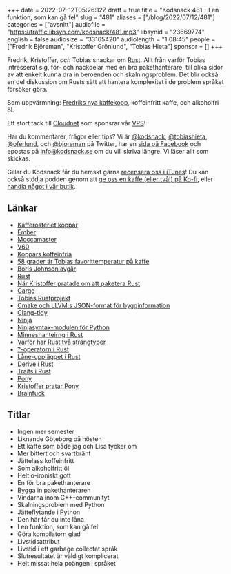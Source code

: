 +++
date = 2022-07-12T05:26:12Z
draft = true
title = "Kodsnack 481 - I en funktion, som kan gå fel"
slug = "481"
aliases = ["/blog/2022/07/12/481"]
categories = ["avsnitt"]
audiofile = "https://traffic.libsyn.com/kodsnack/481.mp3"
libsynid = "23669774"
english = false
audiosize = "33165420"
audiolength = "1:08:45"
people = ["Fredrik Björeman", "Kristoffer Grönlund", "Tobias Hieta"]
sponsor = []
+++

Fredrik, Kristoffer, *och* Tobias snackar om [Rust](https://en.wikipedia.org/wiki/Rust_%28programming_language%29). Allt från varför Tobias intresserat sig, för- och nackdelar med en bra pakethanterare, till olika sidor av att enkelt kunna dra in beroenden och skalningsproblem. Det blir också en del diskussion om Rusts sätt att hantera komplexitet i de problem språket försöker göra.

Som uppvärmning: [Fredriks nya kaffekopp](https://eu.ember.com/), koffeinfritt kaffe, och alkoholfri öl.

Ett stort tack till [Cloudnet](https://www.cloudnet.se) som sponsrar vår [VPS](https://en.wikipedia.org/wiki/Virtual_private_server)!

Har du kommentarer, frågor eller tips? Vi är [@kodsnack](https://www.twitter.com/kodsnack), [@tobiashieta](https://www.twitter.com/tobiashieta), [@oferlund](https://www.twitter.com/oferlund), och [@bjoreman](https://www.twitter.com/bjoreman) på Twitter, har en [sida på Facebook](https://www.facebook.com/kodsnack) och epostas på [info@kodsnack.se](mailto:info@kodsnack.se) om du vill skriva längre. Vi läser allt som skickas.

Gillar du Kodsnack får du hemskt gärna [recensera oss i iTunes](https://itunes.apple.com/se/podcast/kodsnack/id561631498?l=en)! Du kan också stödja podden genom att <a href="https://ko-fi.com/kodsnack" rel="payment">ge oss en kaffe (eller två!) på Ko-fi</a>, eller [handla något i vår butik](https://shop.spreadshirt.se/kodsnack/).

## Länkar ##
* [Kafferosteriet koppar](https://kafferosterietkoppar.se/)
* [Ember](https://eu.ember.com/)
* [Moccamaster](https://www.moccamaster.com/se/)
* [V60](https://www.baristashopen.se/kaffe/baristatillbehor/pourover/hario-v60-craft-coffee-maker.php)
* [Koppars koffeinfria](https://kafferosterietkoppar.se/kop/kaffebonor/koppars-koffeinfria-ekologiska-kaffebonor/)
* [58 grader är Tobias favorittemperatur på kaffe](https://kodsnack.se/471/)
* [Boris Johnson avgår](https://www.bbc.com/news/live/uk-politics-62072419)
* [Rust](https://en.wikipedia.org/wiki/Rust_%28programming_language%29)
* [När Kristoffer pratade om att paketera Rust](https://www.youtube.com/watch?v=4ua5aeKKDzU)
* [Cargo](https://doc.rust-lang.org/book/ch01-03-hello-cargo.html)
* [Tobias Rustprojekt](https://github.com/tru/ninja-syntax)
* [Cmake och LLVM:s JSON-format för bygginformation](https://clang.llvm.org/docs/JSONCompilationDatabase.html)
* [Clang-tidy](https://www.kdab.com/clang-tidy-part-1-modernize-source-code-using-c11c14/)
* [Ninja](https://en.wikipedia.org/wiki/Ninja_%28build_system%29)
* [Ninjasyntax-modulen för Python](https://github.com/ninja-build/ninja/blob/master/misc/ninja_syntax.py)
* [Minneshanteirng i Rust](https://pcwalton.github.io/2013/03/18/an-overview-of-memory-management-in-rust.html)
* [Varför har Rust två strängtyper](https://www.justanotherdot.com/posts/why-are-there-two-types-of-strings-in-rust)
* [?-operatorn i Rust](https://www.becomebetterprogrammer.com/rust-question-mark-operator/)
* [Låne-upplägget i Rust](https://doc.rust-lang.org/book/ch04-02-references-and-borrowing.html)
* [Derive i Rust](https://doc.rust-lang.org/reference/attributes/derive.html)
* [Traits i Rust](https://doc.rust-lang.org/reference/items/traits.html)
* [Pony](https://www.ponylang.io/)
* [Kristoffer pratar Pony](https://www.youtube.com/watch?v=e0197aoljGQ)
* [Brainfuck](https://en.wikipedia.org/wiki/Brainfuck)

## Titlar ##
* Ingen mer semester
* Liknande Göteborg på hösten
* Ett kaffe som både jag och Lisa tycker om
* Mer bittert och svartbränt
* Jättelass koffeinfritt
* Som alkoholfritt öl
* Helt o-ironiskt gott
* En för bra pakethanterare
* Bygga in pakethanteraren
* Vindarna inom C++-communityt
* Skalningsproblem med Python
* Jätteflytande i Python
* Den här får du inte låna
* I en funktion, som kan gå fel
* Göra kompilatorn glad
* Livstidsattribut
* Livstid i ett garbage collectat språk
* Slutresultatet är väldigt komplicerat
* Helt missat hela poängen i språket